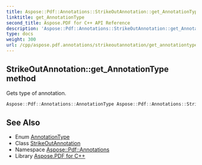 ```yaml
---
title: Aspose::Pdf::Annotations::StrikeOutAnnotation::get_AnnotationType method
linktitle: get_AnnotationType
second_title: Aspose.PDF for C++ API Reference
description: 'Aspose::Pdf::Annotations::StrikeOutAnnotation::get_AnnotationType method. Gets type of annotation in C++.'
type: docs
weight: 300
url: /cpp/aspose.pdf.annotations/strikeoutannotation/get_annotationtype/
---
```

## StrikeOutAnnotation::get_AnnotationType method


Gets type of annotation.

```cpp
Aspose::Pdf::Annotations::AnnotationType Aspose::Pdf::Annotations::StrikeOutAnnotation::get_AnnotationType() override
```

## See Also

* Enum [AnnotationType](../../annotationtype/)
* Class [StrikeOutAnnotation](../)
* Namespace [Aspose::Pdf::Annotations](../../)
* Library [Aspose.PDF for C++](../../../)
